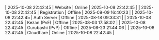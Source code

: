| 2025-10-08 22:42:45 | Website | Online | 2025-10-08 22:42:45 |
| 2025-10-08 22:42:45 | Registration | Offline | 2025-09-09 16:40:23 |
| 2025-10-08 22:42:45 | Auth Server | Offline | 2025-08-18 09:33:31 |
| 2025-10-08 22:42:45 | Kezan (PvE) | Offline | 2025-08-03 17:58:02 |
| 2025-10-08 22:42:45 | Gurubashi (PvP) | Offline | 2025-08-23 21:44:06 |
| 2025-10-08 22:42:45 | Cloudflare | Online | 2025-10-08 22:42:45 |
